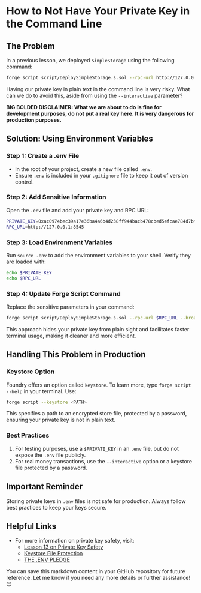 
# How to Not Have Your Private Key in the Command Line

## The Problem
In a previous lesson, we deployed `SimpleStorage` using the following command:

```sh
forge script script/DeploySimpleStorage.s.sol --rpc-url http://127.0.0.1:8545 --broadcast --private-key 0xac0974bec39a17e36ba4a6b4d238ff944bacb478cbed5efcae784d7bf4f2ff80
```

Having our private key in plain text in the command line is very risky. What can we do to avoid this, aside from using the `--interactive` parameter?

**BIG BOLDED DISCLAIMER: What we are about to do is fine for development purposes, do not put a real key here. It is very dangerous for production purposes.**

## Solution: Using Environment Variables

### Step 1: Create a .env File
- In the root of your project, create a new file called `.env`.
- Ensure `.env` is included in your `.gitignore` file to keep it out of version control.

### Step 2: Add Sensitive Information
Open the `.env` file and add your private key and RPC URL:
```sh
PRIVATE_KEY=0xac0974bec39a17e36ba4a6b4d238ff944bacb478cbed5efcae784d7bf4f2ff80
RPC_URL=http://127.0.0.1:8545
```

### Step 3: Load Environment Variables
Run `source .env` to add the environment variables to your shell. Verify they are loaded with:
```sh
echo $PRIVATE_KEY
echo $RPC_URL
```

### Step 4: Update Forge Script Command
Replace the sensitive parameters in your command:
```sh
forge script script/DeploySimpleStorage.s.sol --rpc-url $RPC_URL --broadcast --private-key $PRIVATE_KEY
```

This approach hides your private key from plain sight and facilitates faster terminal usage, making it cleaner and more efficient.

## Handling This Problem in Production

### Keystore Option
Foundry offers an option called `keystore`. To learn more, type `forge script --help` in your terminal. Use:
```sh
forge script --keystore <PATH>
```
This specifies a path to an encrypted store file, protected by a password, ensuring your private key is not in plain text.

### Best Practices
1. For testing purposes, use a `$PRIVATE_KEY` in an `.env` file, but do not expose the `.env` file publicly.
2. For real money transactions, use the `--interactive` option or a keystore file protected by a password.

## Important Reminder
Storing private keys in `.env` files is not safe for production. Always follow best practices to keep your keys secure.

## Helpful Links
- For more information on private key safety, visit:
  - [Lesson 13 on Private Key Safety](https://updraft.cyfrin.io/courses/foundry/foundry-simple-storage/private-key-safety)
  - [Keystore File Protection](https://github.com/Cyfrin/foundry-full-course-f23?tab=readme-ov-file#can-you-encrypt-a-private-key---a-keystore-in-foundry-yet)
  - [THE .ENV PLEDGE](https://github.com/Cyfrin/foundry-full-course-f23/discussions/5)



You can save this markdown content in your GitHub repository for future reference. Let me know if you need any more details or further assistance! 😊
